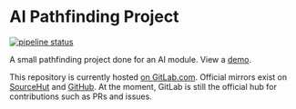 # AI Pathfinding Project

[![pipeline status](https://gitlab.com/louis.jackman/ai-pathfinding-project/badges/master/pipeline.svg)](https://gitlab.com/louis.jackman/ai-pathfinding-project/-/commits/master)

A small pathfinding project done for an AI module. View a
[demo](https://volatilethunk.com/projects/ai-pathfinding-project/index.html).

This repository is currently hosted [on
GitLab.com](https://gitlab.com/louis.jackman/ai-pathfinding-project). Official
mirrors exist on
[SourceHut](https://git.sr.ht/~louisjackman/ai-pathfinding-project) and
[GitHub](https://github.com/LouisJackman/ai-pathfinding-project). At the
moment, GitLab is still the official hub for contributions such as PRs and
issues.


